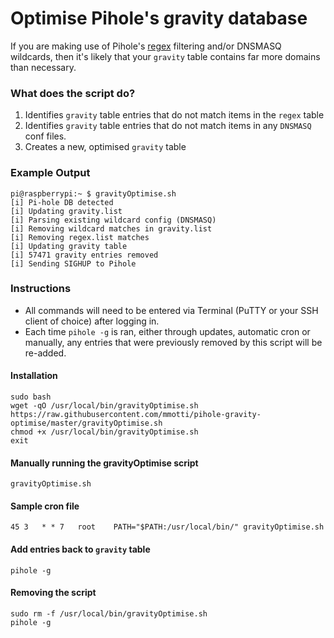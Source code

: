# Optimise Pihole's gravity database

If you are making use of Pihole's [regex](https://github.com/mmotti/pihole-regex) filtering and/or DNSMASQ wildcards, then it's likely that your `gravity` table contains far more domains than necessary.

### What does the script do?
1. Identifies `gravity` table entries that do not match items in the `regex` table
1. Identifies `gravity` table entries that do not match items in any `DNSMASQ` conf files.
1. Creates a new, optimised `gravity` table

### Example Output ###
```
pi@raspberrypi:~ $ gravityOptimise.sh
[i] Pi-hole DB detected
[i] Updating gravity.list
[i] Parsing existing wildcard config (DNSMASQ)
[i] Removing wildcard matches in gravity.list
[i] Removing regex.list matches
[i] Updating gravity table
[i] 57471 gravity entries removed
[i] Sending SIGHUP to Pihole
```

### Instructions
* All commands will need to be entered via Terminal (PuTTY or your SSH client of choice) after logging in. 
* Each time `pihole -g` is ran, either through updates, automatic cron or manually, any entries that were previously removed by this script will be re-added.

#### Installation
```
sudo bash
wget -qO /usr/local/bin/gravityOptimise.sh https://raw.githubusercontent.com/mmotti/pihole-gravity-optimise/master/gravityOptimise.sh
chmod +x /usr/local/bin/gravityOptimise.sh
exit
```

#### Manually running the gravityOptimise script
`gravityOptimise.sh`


#### Sample cron file
`45 3   * * 7   root    PATH="$PATH:/usr/local/bin/" gravityOptimise.sh`

#### Add entries back to `gravity` table
`pihole -g`

#### Removing the script
```
sudo rm -f /usr/local/bin/gravityOptimise.sh
pihole -g
```